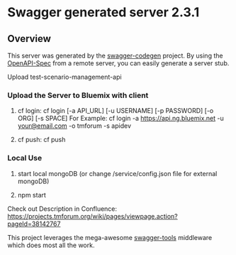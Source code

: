 # Swagger generated server 2.3.1

## Overview
This server was generated by the [swagger-codegen](https://github.com/swagger-api/swagger-codegen) project.  By using the [OpenAPI-Spec](https://github.com/OAI/OpenAPI-Specification) from a remote server, you can easily generate a server stub.

Upload test-scenario-management-api

### Upload the Server to Bluemix with client

1) cf login:
  cf login [-a API_URL] [-u USERNAME] [-p PASSWORD] [-o ORG] [-s SPACE]
  For Example:
  cf login -a https://api.ng.bluemix.net -u your@email.com -o tmforum -s apidev


2) cf push:
  cf push

### Local Use

1) start local mongoDB (or change /service/config.json file for external mongoDB)

2) npm start

Check out Description in Confluence:
https://projects.tmforum.org/wiki/pages/viewpage.action?pageId=38142767

This project leverages the mega-awesome [swagger-tools](https://github.com/apigee-127/swagger-tools) middleware which does most all the work.
